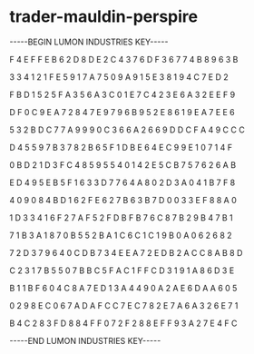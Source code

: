 # trader-mauldin-perspire

-----BEGIN LUMON INDUSTRIES KEY-----

F 4 E F F E B 6 2 D 8 D E 2 C 4 3 7 6 D F 3 6 7 7 4 B 8 9 6 3 B

3 3 4 1 2 1 F E 5 9 1 7 A 7 5 0 9 A 9 1 5 E 3 8 1 9 4 C 7 E D 2

F B D 1 5 2 5 F A 3 5 6 A 3 C 0 1 E 7 C 4 2 3 E 6 A 3 2 E E F 9

D F 0 C 9 E A 7 2 8 4 7 E 9 7 9 6 B 9 5 2 E 8 6 1 9 E A 7 E E 6

5 3 2 B D C 7 7 A 9 9 9 0 C 3 6 6 A 2 6 6 9 D D C F A 4 9 C C C

D 4 5 5 9 7 B 3 7 8 2 B 6 5 F 1 D B E 6 4 E C 9 9 E 1 0 7 1 4 F

0 B D 2 1 D 3 F C 4 8 5 9 5 5 4 0 1 4 2 E 5 C B 7 5 7 6 2 6 A B

E D 4 9 5 E B 5 F 1 6 3 3 D 7 7 6 4 A 8 0 2 D 3 A 0 4 1 B 7 F 8

4 0 9 0 8 4 B D 1 6 2 F E 6 2 7 B 6 3 B 7 D 0 0 3 3 E F 8 8 A 0

1 D 3 3 4 1 6 F 2 7 A F 5 2 F D B F B 7 6 C 8 7 B 2 9 B 4 7 B 1

7 1 B 3 A 1 8 7 0 B 5 5 2 B A 1 C 6 C 1 C 1 9 B 0 A 0 6 2 6 8 2

7 2 D 3 7 9 6 4 0 C D B 7 3 4 E E A 7 2 E D B 2 A C C 8 A B 8 D

C 2 3 1 7 B 5 5 0 7 B B C 5 F A C 1 F F C D 3 1 9 1 A 8 6 D 3 E

B 1 1 B F 6 0 4 C 8 A 7 E D 1 3 A 4 4 9 0 A 2 A E 6 D A A 6 0 5

0 2 9 8 E C 0 6 7 A D A F C C 7 E C 7 8 2 E 7 A 6 A 3 2 6 E 7 1

B 4 C 2 8 3 F D 8 8 4 F F 0 7 2 F 2 8 8 E F F 9 3 A 2 7 E 4 F C

-----END LUMON INDUSTRIES KEY-----
